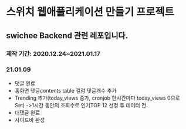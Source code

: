 # 스위치 웹애플리케이션 만들기 프로젝트 
## swichee Backend 관련 레포입니다.

### 제작 기간: 2020.12.24~2021.01.17


### 21.01.09
- 댓글 완료
- 홈화면 댓글contents table 컬럼 댓글개수 추가
- Trending 추가(today_views 증가, cronjob 한시간마다 today_views 0으로 Set)
  ->1시간 동안의 조회수로 인기TOP 12 선정 후 데이터 전.
- 대댓글 완료
- 사이드바 완성

